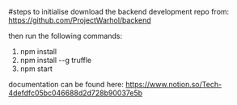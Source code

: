 #steps to initialise
download the backend development repo from:
https://github.com/ProjectWarhol/backend

then run the following commands:
1. npm install
2. npm install --g truffle
3. npm start

documentation can be found here:
https://www.notion.so/Tech-4defdfc05bc046688d2d728b90037e5b